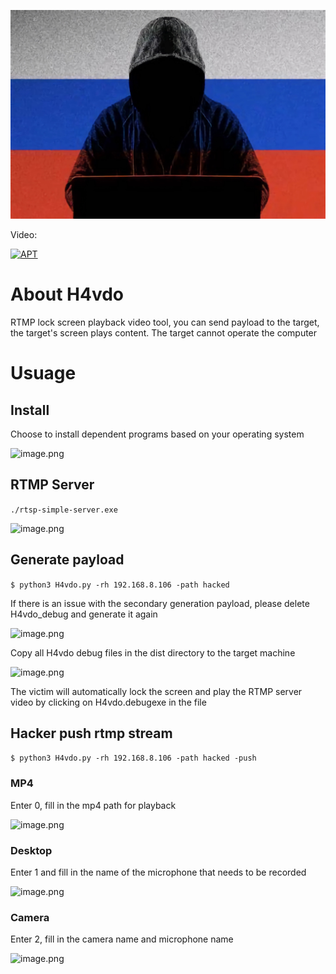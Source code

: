 
![](https://github.com/MartinxMax/MartinxMax/raw/main/Maptnh.jpg)


Video:

[![APT](https://i.ytimg.com/vi/39wn0NeZdK8/hqdefault.jpg?sqp=-oaymwE1CKgBEF5IVfKriqkDKAgBFQAAiEIYAXABwAEG8AEB-AH8CYAC0AWKAgwIABABGGUgZShlMA8=&rs=AOn4CLBBgNtaYXiHJFHzMnklzX7LGCRFYQ)](https://www.youtube.com/watch?v=39wn0NeZdK8)

# About H4vdo

RTMP lock screen playback video tool, you can send payload to the target, the target's screen plays content. The target cannot operate the computer

# Usuage

## Install

Choose to install dependent programs based on your operating system

![image.png](https://image.3001.net/images/20240519/1716115191_6649d6f7efa7d4d52b316.png!small)

## RTMP Server

`./rtsp-simple-server.exe`

![image.png](https://image.3001.net/images/20240519/1716113767_6649d1677cdec753f457f.png!small)

## Generate payload

`$ python3 H4vdo.py -rh 192.168.8.106 -path hacked`

If there is an issue with the secondary generation payload, please delete H4vdo_debug and generate it again

![image.png](https://image.3001.net/images/20240519/1716113826_6649d1a2705f8516f9fa7.png!small)

Copy all H4vdo debug files in the dist directory to the target machine

![image.png](https://image.3001.net/images/20240519/1716113849_6649d1b9c22636b59afde.png!small)

The victim will automatically lock the screen and play the RTMP server video by clicking on H4vdo.debugexe in the file

## Hacker push rtmp stream

`$ python3 H4vdo.py -rh 192.168.8.106 -path hacked -push`


### MP4

Enter 0, fill in the mp4 path for playback

![image.png](https://image.3001.net/images/20240519/1716114124_6649d2ccb5033e215e97c.png!small)


### Desktop

Enter 1 and fill in the name of the microphone that needs to be recorded

![image.png](https://image.3001.net/images/20240519/1716114260_6649d35446f1121ff6956.png!small)

### Camera

Enter 2, fill in the camera name and microphone name

![image.png](https://image.3001.net/images/20240519/1716114322_6649d3922171d8dd7e3d8.png!small)
